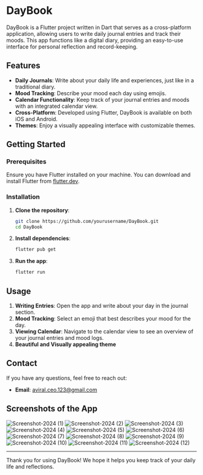 # DayBook

DayBook is a Flutter project written in Dart that serves as a cross-platform application, allowing users to write daily journal entries and track their moods. This app functions like a digital diary, providing an easy-to-use interface for personal reflection and record-keeping.

## Features

- **Daily Journals**: Write about your daily life and experiences, just like in a traditional diary.
- **Mood Tracking**: Describe your mood each day using emojis.
- **Calendar Functionality**: Keep track of your journal entries and moods with an integrated calendar view.
- **Cross-Platform**: Developed using Flutter, DayBook is available on both iOS and Android.
- **Themes**: Enjoy a visually appealing interface with customizable themes.

## Getting Started

### Prerequisites

Ensure you have Flutter installed on your machine. You can download and install Flutter from [flutter.dev](https://flutter.dev).

### Installation

1. **Clone the repository**:
    ```bash
    git clone https://github.com/yourusername/DayBook.git
    cd DayBook
    ```

2. **Install dependencies**:
    ```bash
    flutter pub get
    ```

3. **Run the app**:
    ```bash
    flutter run
    ```

## Usage

1. **Writing Entries**: Open the app and write about your day in the journal section. 
2. **Mood Tracking**: Select an emoji that best describes your mood for the day.
3. **Viewing Calendar**: Navigate to the calendar view to see an overview of your journal entries and mood logs.
4. **Beautiful and Visually appealing theme**

## Contact

If you have any questions, feel free to reach out:

- **Email**: aviral.ceo.123@gmail.com

## Screenshots of the App

![Screenshot-2024 (1)](https://github.com/avgvcoding/DayBook/assets/136979087/6d16d590-a786-4246-b02c-f3462f3b9cd8)
![Screenshot-2024 (2)](https://github.com/avgvcoding/DayBook/assets/136979087/3ff0e79a-1778-48a2-8452-7ea833ace5fb)
![Screenshot-2024 (3)](https://github.com/avgvcoding/DayBook/assets/136979087/41057d9e-cffe-4dda-8495-2b257dfd6aa3)
![Screenshot-2024 (4)](https://github.com/avgvcoding/DayBook/assets/136979087/9a1a0a3e-cfed-45ae-a4e9-9eb92ebd7aa6)
![Screenshot-2024 (5)](https://github.com/avgvcoding/DayBook/assets/136979087/09a6261e-1387-4e3b-a62d-da8da2445e64)
![Screenshot-2024 (6)](https://github.com/avgvcoding/DayBook/assets/136979087/d17933f4-5eb3-4957-b650-ce152d67e5ca)
![Screenshot-2024 (7)](https://github.com/avgvcoding/DayBook/assets/136979087/ed8c5ab9-e575-47f8-89d0-398fbdaf1420)
![Screenshot-2024 (8)](https://github.com/avgvcoding/DayBook/assets/136979087/f002fd92-bf3a-41bd-a468-fa00ed29e933)
![Screenshot-2024 (9)](https://github.com/avgvcoding/DayBook/assets/136979087/a9c890a0-166b-4203-82f3-808de0cfa392)
![Screenshot-2024 (10)](https://github.com/avgvcoding/DayBook/assets/136979087/3d9c329f-bfb9-480c-af71-b81bf5b6ae63)
![Screenshot-2024 (11)](https://github.com/avgvcoding/DayBook/assets/136979087/140a06de-edc4-4a6a-8551-4664e9421bca)
![Screenshot-2024 (12)](https://github.com/avgvcoding/DayBook/assets/136979087/c641c41f-90de-47ad-9ba2-3ed89fa11065)


---

Thank you for using DayBook! We hope it helps you keep track of your daily life and reflections.
